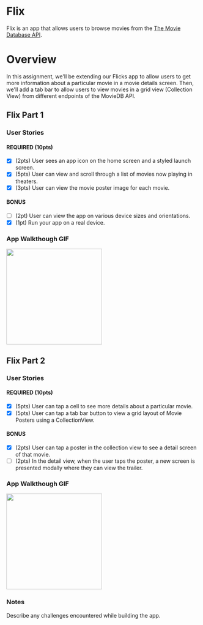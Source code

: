 # Flix
Flix is an app that allows users to browse movies from the [The Movie Database API](http://docs.themoviedb.apiary.io/#).

# Overview
In this assignment, we'll be extending our Flicks app to allow users to get more information about a particular movie in a movie details screen. Then, we'll add a tab bar to allow users to view movies in a grid view (Collection View) from different endpoints of the MovieDB API.

## Flix Part 1

### User Stories

#### REQUIRED (10pts)
- [x] (2pts) User sees an app icon on the home screen and a styled launch screen.
- [x] (5pts) User can view and scroll through a list of movies now playing in theaters.
- [x] (3pts) User can view the movie poster image for each movie.

#### BONUS
- [ ] (2pt) User can view the app on various device sizes and orientations.
- [x] (1pt) Run your app on a real device.

### App Walkthough GIF
<img src="https://i.imgur.com/3OtCrn8.gif" width=250><br>

## Flix Part 2

### User Stories

#### REQUIRED (10pts)
- [x] (5pts) User can tap a cell to see more details about a particular movie.
- [x] (5pts) User can tap a tab bar button to view a grid layout of Movie Posters using a CollectionView.

#### BONUS
- [x] (2pts) User can tap a poster in the collection view to see a detail screen of that movie.
- [ ] (2pts) In the detail view, when the user taps the poster, a new screen is presented modally where they can view the trailer.

### App Walkthough GIF

<img src="https://i.imgur.com/Opzp4un.gifv" width=250><br>

### Notes
Describe any challenges encountered while building the app.
